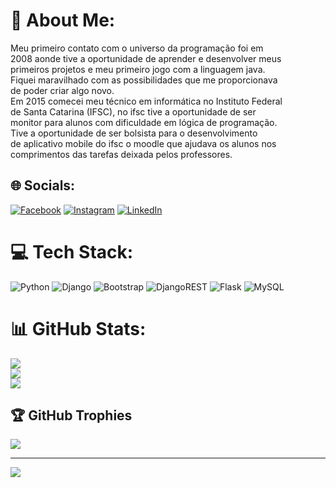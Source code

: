 # 💫 About Me:
Meu primeiro contato com o universo da programação foi em<br>2008 aonde tive a oportunidade de aprender e desenvolver meus<br>primeiros projetos e meu primeiro jogo com a linguagem java.<br>Fiquei maravilhado com as possibilidades que me proporcionava<br>de poder criar algo novo.<br>Em 2015 comecei meu técnico em informática no Instituto Federal<br>de Santa Catarina (IFSC), no ifsc tive a oportunidade de ser <br>monitor para alunos com dificuldade em lógica de programação.<br>Tive a oportunidade de ser bolsista para o desenvolvimento<br>de aplicativo mobile do ifsc o moodle que ajudava os alunos nos<br>comprimentos das tarefas deixada pelos professores.<br>


## 🌐 Socials:
[![Facebook](https://img.shields.io/badge/Facebook-%231877F2.svg?logo=Facebook&logoColor=white)](https://facebook.com/https://www.facebook.com/cleiton.silvacalvalhopaes/) [![Instagram](https://img.shields.io/badge/Instagram-%23E4405F.svg?logo=Instagram&logoColor=white)](https://instagram.com/https://www.instagram.com/cleitonsilvacarvalhopaes/) [![LinkedIn](https://img.shields.io/badge/LinkedIn-%230077B5.svg?logo=linkedin&logoColor=white)](https://linkedin.com/in/https://www.linkedin.com/in/cleiton-silva-c-966449122/) 

# 💻 Tech Stack:
![Python](https://img.shields.io/badge/python-3670A0?style=for-the-badge&logo=python&logoColor=ffdd54) ![Django](https://img.shields.io/badge/django-%23092E20.svg?style=for-the-badge&logo=django&logoColor=white) ![Bootstrap](https://img.shields.io/badge/bootstrap-%23563D7C.svg?style=for-the-badge&logo=bootstrap&logoColor=white) ![DjangoREST](https://img.shields.io/badge/DJANGO-REST-ff1709?style=for-the-badge&logo=django&logoColor=white&color=ff1709&labelColor=gray) ![Flask](https://img.shields.io/badge/flask-%23000.svg?style=for-the-badge&logo=flask&logoColor=white) ![MySQL](https://img.shields.io/badge/mysql-%2300f.svg?style=for-the-badge&logo=mysql&logoColor=white)
# 📊 GitHub Stats:
![](https://github-readme-stats.vercel.app/api?username=CleitonSilvaPaes&theme=dark&hide_border=false&include_all_commits=true&count_private=true)<br/>
![](https://github-readme-streak-stats.herokuapp.com/?user=CleitonSilvaPaes&theme=dark&hide_border=false)<br/>
![](https://github-readme-stats.vercel.app/api/top-langs/?username=CleitonSilvaPaes&theme=dark&hide_border=false&include_all_commits=true&count_private=true&layout=compact)

## 🏆 GitHub Trophies
![](https://github-profile-trophy.vercel.app/?username=CleitonSilvaPaes&theme=radical&no-frame=false&no-bg=false&margin-w=4)

---
[![](https://visitcount.itsvg.in/api?id=CleitonSilvaPaes&icon=0&color=0)](https://visitcount.itsvg.in)

<!-- Proudly created with GPRM ( https://gprm.itsvg.in ) -->
